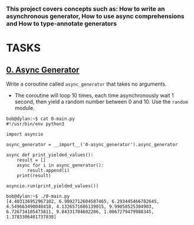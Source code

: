 ### This project covers concepts such as: How to write an asynchronous generator, How to use async comprehensions and How to type-annotate generators

# TASKS

## [0. Async Generator](./0-async_generator.py)
Write a coroutine called `async_generator` that takes no arguments.
* The coroutine will loop 10 times, each time asynchronously wait 1 second, then yield a random number between 0 and 10. Use the `random` module.
```
bob@dylan:~$ cat 0-main.py
#!/usr/bin/env python3

import asyncio

async_generator = __import__('0-async_generator').async_generator

async def print_yielded_values():
    result = []
    async for i in async_generator():
        result.append(i)
    print(result)

asyncio.run(print_yielded_values())

bob@dylan:~$ ./0-main.py
[4.403136952967102, 6.9092712604587465, 6.293445466782645, 4.549663490048418, 4.1326571686139015, 9.99058525304903, 6.726734105473811, 9.84331704602206, 1.0067279479988345, 1.3783306401737838]
```